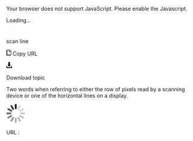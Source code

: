 Your browser does not support JavaScript. Please enable the Javascript.

Loading...

# 

scan line

![Copy URL](media/scan-line/Copy.png)
Copy URL

![Download](media/scan-line/Download.png)

Download topic

Two words when referring to either the row of pixels read by a scanning device or one of the horizontal lines on a display.

![In progress](media/scan-line/activity-large.gif)

URL :
